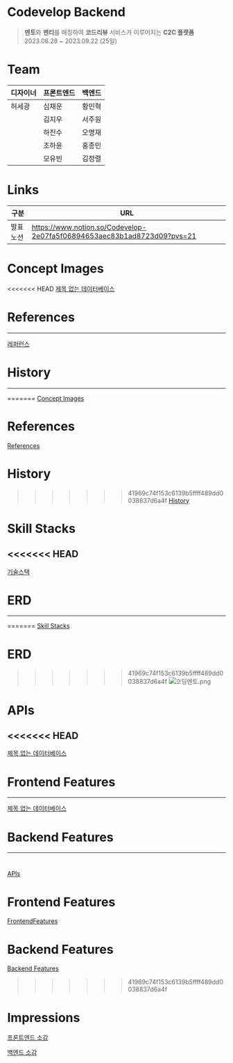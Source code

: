 # Codevelop Backend

> **멘토**와 **멘티**를 매칭하여 **코드리뷰** 서비스가 이루어지는 **C2C 플랫폼**
> 2023.08.28 ~ 2023.09.22 (25일)

# Team

|**디자이너**|**프론트엔드**|**백엔드**|
|---|---|---|
|허세광|심채운|황민혁|
||김지우|서주원|
||하진수|오명재|
||조하윤|홍종민|
||모유빈|김정렬|

# Links

| 구분 | URL |
| --- | --- |
| 발표 노션 | https://www.notion.so/Codevelop-2e07fa5f06894653aec83b1ad8723d09?pvs=21 |

# Concept Images

<<<<<<< HEAD
[제목 없는 데이터베이스](https://www.notion.so/0d1bbcb6090d4d2fa966e4f5b7523254?pvs=21)

# References

---

[레퍼런스](https://www.notion.so/bcbae87f05f3438e9c4848c63ed253d8?pvs=21)

# History

---

=======
[Concept Images](https://www.notion.so/0d1bbcb6090d4d2fa966e4f5b7523254?pvs=21)

# References

[References](https://www.notion.so/bcbae87f05f3438e9c4848c63ed253d8?pvs=21)

# History

>>>>>>> 41969c74f153c6139b5ffff489dd0038837d6a4f
[History](https://www.notion.so/5006818b30f148d2a2d635f69cd06adb?pvs=21)

# Skill Stacks

<<<<<<< HEAD
---

[기술스택](https://www.notion.so/cfe762e2f47341278be54e305d78366f?pvs=21)

# ERD

---

=======
[Skill Stacks](https://www.notion.so/cfe762e2f47341278be54e305d78366f?pvs=21)

# ERD

>>>>>>> 41969c74f153c6139b5ffff489dd0038837d6a4f
![코딩멘토.png](https://prod-files-secure.s3.us-west-2.amazonaws.com/879e8f33-24ec-40b8-9c23-665a4e68d49b/1bae6c66-1937-499f-9ac0-24209ffd6351/%EC%BD%94%EB%94%A9%EB%A9%98%ED%86%A0.png)

# APIs

<<<<<<< HEAD
---

[제목 없는 데이터베이스](https://www.notion.so/c76e9fca3d934ac6ac3aecc0fd7a6490?pvs=21)

# Frontend Features

---

[제목 없는 데이터베이스](https://www.notion.so/e6ef7a50a83544289efe3900e9c706a0?pvs=21)

# Backend Features

---

[](https://www.notion.so/68be6f4e8d0b43109a30f9cdecf7b245?pvs=21)
=======
[APIs](https://www.notion.so/c76e9fca3d934ac6ac3aecc0fd7a6490?pvs=21)

# Frontend Features

[FrontendFeatures](https://www.notion.so/e6ef7a50a83544289efe3900e9c706a0?pvs=21)

# Backend Features

[Backend Features](https://www.notion.so/68be6f4e8d0b43109a30f9cdecf7b245?pvs=21)
>>>>>>> 41969c74f153c6139b5ffff489dd0038837d6a4f

# Impressions

[프론트엔드 소감](https://www.notion.so/4085f385f50d45d78df702d418bec3e9?pvs=21)

[백엔드 소감](https://www.notion.so/093de52256c44030926b6ed53017fe69?pvs=21)
